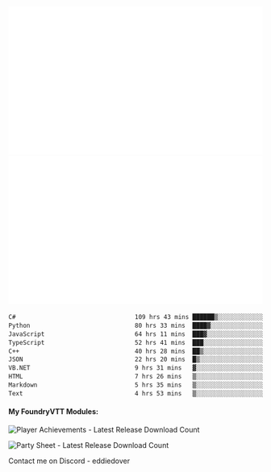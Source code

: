 
![](https://raw.githubusercontent.com/eddiedover/ghstats/master/generated/overview.svg)
![](https://raw.githubusercontent.com/eddiedover/ghstats/master/generated/languages.svg)

<!--START_SECTION:waka-->

```txt
C#                                 109 hrs 43 mins ██████▒░░░░░░░░░░░░░░░░░░   25.42 %
Python                             80 hrs 33 mins  ████▓░░░░░░░░░░░░░░░░░░░░   18.66 %
JavaScript                         64 hrs 11 mins  ███▓░░░░░░░░░░░░░░░░░░░░░   14.87 %
TypeScript                         52 hrs 41 mins  ███░░░░░░░░░░░░░░░░░░░░░░   12.21 %
C++                                40 hrs 28 mins  ██▒░░░░░░░░░░░░░░░░░░░░░░   09.37 %
JSON                               22 hrs 20 mins  █▒░░░░░░░░░░░░░░░░░░░░░░░   05.17 %
VB.NET                             9 hrs 31 mins   ▓░░░░░░░░░░░░░░░░░░░░░░░░   02.21 %
HTML                               7 hrs 26 mins   ▒░░░░░░░░░░░░░░░░░░░░░░░░   01.72 %
Markdown                           5 hrs 35 mins   ▒░░░░░░░░░░░░░░░░░░░░░░░░   01.30 %
Text                               4 hrs 53 mins   ▒░░░░░░░░░░░░░░░░░░░░░░░░   01.13 %
```

<!--END_SECTION:waka-->

#### My FoundryVTT Modules:

  ![Player Achievements - Latest Release Download Count](https://img.shields.io/badge/dynamic/json?label=Player%20Achievements%20-%20Downloads@latest&query=assets%5B1%5D.download_count&url=https%3A%2F%2Fapi.github.com%2Frepos%2FEddieDover%2Ffvtt-player-achievements%2Freleases%2Flatest)

  ![Party Sheet - Latest Release Download Count](https://img.shields.io/badge/dynamic/json?label=Party%20Sheet%20-%20Downloads@latest&query=assets%5B1%5D.download_count&url=https%3A%2F%2Fapi.github.com%2Frepos%2FEddieDover%2Ffvtt-party-sheet%2Freleases%2Flatest)

<a rel="me" href="https://techhub.social/@EddieDover"></a>

Contact me on Discord - eddiedover
